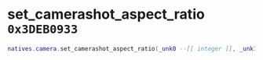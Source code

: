 # set_camerashot_aspect_ratio `0x3DEB0933`

```lua
natives.camera.set_camerashot_aspect_ratio(_unk0 --[[ integer ]], _unk1 --[[ integer ]])
```